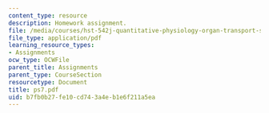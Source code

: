 ```yaml
---
content_type: resource
description: Homework assignment.
file: /media/courses/hst-542j-quantitative-physiology-organ-transport-systems-spring-2004/b7fb0b27fe10cd743a4eb1e6f211a5ea_ps7.pdf
file_type: application/pdf
learning_resource_types:
- Assignments
ocw_type: OCWFile
parent_title: Assignments
parent_type: CourseSection
resourcetype: Document
title: ps7.pdf
uid: b7fb0b27-fe10-cd74-3a4e-b1e6f211a5ea
---
```


